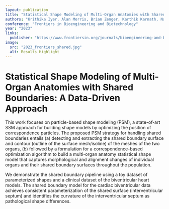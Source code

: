 ```yaml
---
layout: publication
title: "Statistical Shape Modeling of Multi-Organ Anatomies with Shared Boundaries: A Data-Driven Approach"
authors: "Krithika Iyer, Alan Morris, Brian Zenger, Karthik Karnath, Nawazish Khan, Benjamin A. Orkild, Oleksandre Korshak, Shireen Elhabian"
conference: "Frontiers in Bioengineering and Biotechnology"
year: "2023"
links:
  publisher: "https://www.frontiersin.org/journals/bioengineering-and-biotechnology/articles/10.3389/fbioe.2022.1078800/full"
image:
  src: "2023_frontiers_shared.jpg"
  alt: Results Highlight
---
```


# Statistical Shape Modeling of Multi-Organ Anatomies with Shared Boundaries: A Data-Driven Approach

This work focuses on particle-based shape modeling (PSM), a state-of-art SSM approach for building shape models by optimizing the position of correspondence particles. The proposed PSM strategy for handling shared boundaries entails (a) detecting and extracting the shared boundary surface and contour (outline of the surface mesh/isoline) of the meshes of the two organs, (b) followed by a formulation for a correspondence-based optimization algorithm to build a multi-organ anatomy statistical shape model that captures morphological and alignment changes of individual organs and their shared boundary surfaces throughout the population.

We demonstrate the shared boundary pipeline using a toy dataset of parameterized shapes and a clinical dataset of the biventricular heart models. The shared boundary model for the cardiac biventricular data achieves consistent parameterization of the shared surface (interventricular septum) and identifies the curvature of the interventricular septum as pathological shape differences.